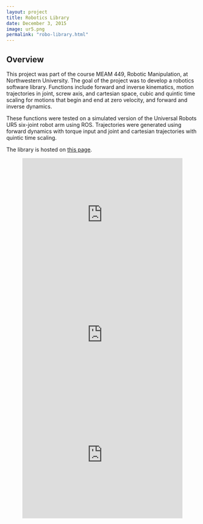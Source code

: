 ```yaml
---
layout: project
title: Robotics Library			
date: December 3, 2015
image: ur5.png
permalink: "robo-library.html"
---
```


## Overview
This project was part of the course MEAM 449, Robotic Manipulation, at Northwestern University. The goal of the project was to develop a robotics software library. Functions include forward and inverse kinematics, motion trajectories in joint, screw axis, and cartesian space, cubic and quintic time scaling for motions that begin and end at zero velocity, and forward and inverse dynamics.

These functions were tested on a simulated version of the Universal Robots UR5 six-joint robot arm using ROS. Trajectories were generated using forward dynamics with torque input and joint and cartesian trajectories with quintic time scaling.

The library is hosted on [this page](https://github.com/rikkimelissa/robotics_library).

<p align="center">
<iframe width="420" height="315" src="https://www.youtube.com/embed/nJ6GlXINA6A" frameborder="0" allowfullscreen></iframe>
<iframe width="420" height="315" src="https://www.youtube.com/embed/YxROxTWSDi4" frameborder="0" allowfullscreen></iframe>
<iframe width="420" height="315" src="https://www.youtube.com/embed/DwQp-ZeTSRk" frameborder="0" allowfullscreen></iframe>
</p>


